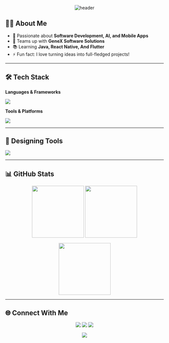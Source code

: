 <!-- Banner -->
<p align="center">
  <img src="https://capsule-render.vercel.app/api?type=waving&color=0:6a11cb,100:2575fc&height=200&section=header&text=Hi%20I'm%20Ishara%20Gayan%20👋&fontSize=40&fontColor=ffffff" alt="header"/>
</p>


## 👨‍💻 About Me
- 🚀 Passionate about **Software Development, AI, and Mobile Apps**  
- 🎯 Teams up with **GeneX Software Solutions**  
- 📚 Learning **Java, React Native, And Flutter**  
- ⚡ Fun fact: I love turning ideas into full-fledged projects!  

---

## 🛠️ Tech Stack

**Languages & Frameworks**  
<p>
  <img src="https://skillicons.dev/icons?i=java,python,js,ts,html,css,react,flutter,nodejs,mysql,php,c,cpp,dart,bootstrap" /> 
</p>

**Tools & Platforms**  
<p>
  <img src="https://skillicons.dev/icons?i=git,github,vscode,androidstudio,firebase,linux" />
</p>

---

## 🎨 Designing Tools

<p>
  <img src="https://skillicons.dev/icons?i=figma,ps,ai,canva" />
</p>

---

## 📊 GitHub Stats

<p align="center">
  <img src="https://github-readme-stats.vercel.app/api?username=IsharaGayan&show_icons=true&theme=tokyonight" height="165"/>
  <img src="https://github-readme-streak-stats.herokuapp.com/?user=IsharaGayan&theme=tokyonight" height="165"/>
</p>

<p align="center">
  <img src="https://github-readme-stats.vercel.app/api/top-langs/?username=IsharaGayan&layout=compact&theme=tokyonight" height="165"/>
</p>

---

## 🌐 Connect With Me

<p align="center">
  <a href="https://www.linkedin.com/in/isharagayan"><img src="https://skillicons.dev/icons?i=linkedin" /></a>
  <a href="mailto:isharagayan899@gmail.com"><img src="https://skillicons.dev/icons?i=gmail" /></a>
  <a href="https://github.com/IsharaGayan"><img src="https://skillicons.dev/icons?i=github" /></a>
</p>


<!-- Footer -->
<p align="center">
  <img src="https://capsule-render.vercel.app/api?type=waving&color=0:2575fc,100:6a11cb&height=120&section=footer" />
</p>
